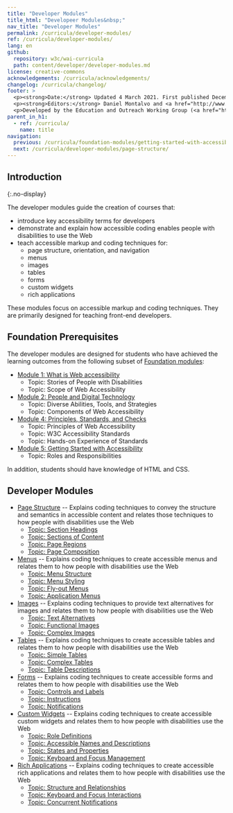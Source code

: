 ```yaml
---
title: "Developer Modules"
title_html: "Developeer Modules&nbsp;"
nav_title: "Developer Modules"
permalink: /curricula/developer-modules/
ref: /curricula/developer-modules/
lang: en
github:
  repository: w3c/wai-curricula
  path: content/developer/developer-modules.md
license: creative-commons
acknowledgements: /curricula/acknowledgements/
changelog: /curricula/changelog/
footer: >
  <p><strong>Date:</strong> Updated 4 March 2021. First published December 2019.</p>
  <p><strong>Editors:</strong> Daniel Montalvo and <a href="http://www.w3.org/People/shadi/">Shadi Abou-Zahra</a>. Contributors: <a href="https://www.w3.org/WAI/EO/EOWG-members">EOWG Participants</a>. ACKNOWLEDGEMENTS lists contributors and credits.</p>
  <p>Developed by the Education and Outreach Working Group (<a href="http://www.w3.org/WAI/EO/">EOWG</a>). Developed with support from the <a href="https://www.w3.org/WAI/about/projects/wai-guide/">WAI-Guide Project</a> funded by the European Commission (EC) under the Horizon 2020 program (Grant Agreement 822245).</p>
parent_in_h1: 
  - ref: /curricula/
    name: title
navigation:
  previous: /curricula/foundation-modules/getting-started-with-accessibility/
  next: /curricula/developer-modules/page-structure/
---
```


## Introduction
{:.no-display}

The developer modules guide the creation of courses that:

* introduce key accessibility terms for developers
* demonstrate and explain how accessible coding enables people with disabilities to use the Web
* teach accessible markup and coding techniques for:
  * page structure, orientation, and navigation
  * menus
  * images
  * tables
  * forms
  * custom widgets
  * rich applications

These modules focus on accessible markup and coding techniques. They are primarily designed for teaching front-end developers.

## Foundation Prerequisites

The developer modules are designed for students who have achieved the learning outcomes from the following subset of [Foundation modules](https://www.w3.org/WAI/curricula/foundation-modules/):

* [Module 1: What is Web accessibility](/curricula/foundation-modules/what-is-web-accessibility/)
  * Topic: Stories of People with Disabilities
  * Topic: Scope of Web Accessibility
* [Module 2: People and Digital Technology](/curricula/foundation-modules/people-and-digital-technology/)
  * Topic: Diverse Abilities, Tools, and Strategies
  * Topic: Components of Web Accessibility
* [Module 4: Principles, Standards, and Checks](/curricula/foundation-modules/principles-standards-and-checks/)
  * Topic: Principles of Web Accessibility
  * Topic: W3C Accessibility Standards
  * Topic: Hands-on Experience of Standards
* [Module 5: Getting Started with Accessibility](/curricula/foundation-modules/getting-started-with-accessibility/)
  * Topic: Roles and Responsibilities

In addition, students should have knowledge of HTML and CSS.

## Developer Modules

-   [Page Structure](/curricula/developer-modules/page-structure/) -- Explains coding techniques to convey the structure and semantics in accessible content and relates those techniques to how people with disabilities use the Web
    -   [Topic: Section Headings](/curricula/developer-modules/page-structure/#topic-section-headings)
    -   [Topic: Sections of Content](/curricula/developer-modules/page-structure/#topic-sections-of-content)
    -   [Topic: Page Regions](/curricula/developer-modules/page-structure/#topic-page-regions)
    -   [Topic: Page Composition](/curricula/developer-modules/page-structure/#topic-page-composition)
-   [Menus](/curricula/developer-modules/menus/) -- Explains coding techniques to create accessible menus and relates them to how people with disabilities use the Web
    -   [Topic: Menu Structure](/curricula/developer-modules/menus/#topic-menu-structure)
    -   [Topic: Menu Styling](/curricula/developer-modules/menus/#topic-menu-styling)
    -   [Topic: Fly-out Menus](/curricula/developer-modules/menus/#topic-fly-out-menus)
    -   [Topic: Application Menus](/curricula/developer-modules/menus/#topic-application-menus)
-   [Images](/curricula/developer-modules/images/) -- Explains coding techniques to provide text alternatives for images and relates them to how people with disabilities use the Web
    -   [Topic: Text Alternatives](/curricula/developer-modules/images/#topic-text-alternatives)
    -   [Topic: Functional Images](/curricula/developer-modules/images/#topic-functional-images)
    -   [Topic: Complex Images](/curricula/developer-modules/images/#topic-complex-images)
-   [Tables](/curricula/developer-modules/tables/) -- Explains coding techniques to create accessible tables and relates them to how people with disabilities use the Web
    -   [Topic: Simple Tables](/curricula/developer-modules/tables/#topic-simple-tables)
    -   [Topic: Complex Tables](/curricula/developer-modules/tables/#topic-complex-tables)
    -   [Topic: Table Descriptions](/curricula/developer-modules/tables/#topic-table-descriptions)
-   [Forms](/curricula/developer-modules/forms/) -- Explains coding techniques to create accessible forms and relates them to how people with disabilities use the Web
    -   [Topic: Controls and Labels](/curricula/developer-modules/forms/#topic-controls-and-labels)
    -   [Topic: Instructions](/curricula/developer-modules/forms/#topic-instructions)
    -   [Topic: Notifications](/curricula/developer-modules/forms/#topic-notifications)
-   [Custom Widgets](/curricula/developer-modules/custom-widgets/) -- Explains coding techniques to create accessible custom widgets and relates them to how people with disabilities use the Web
    -   [Topic: Role Definitions](/curricula/developer-modules/custom-widgets/#topic-role-definitions)
    -   [Topic: Accessible Names and Descriptions](/curricula/developer-modules/custom-widgets/#topic-accessible-names-and-descriptions)
    -   [Topic: States and Properties](/curricula/developer-modules/custom-widgets/#topic-states-and-properties)
    -   [Topic: Keyboard and Focus Management](/curricula/developer-modules/custom-widgets/#topic-keyboard-and-focus-management)
-   [Rich Applications](/curricula/developer-modules/rich-applications/) -- Explains coding techniques to create accessible rich applications and relates them to how people with disabilities use the Web
    -   [Topic: Structure and Relationships](/curricula/developer-modules/rich-applications#topic-structure-and-relationships)
    -   [Topic: Keyboard and Focus Interactions](/curricula/developer-modules/rich-applications#topic-keyboard-and-focus-interactions)
    -   [Topic: Concurrent Notifications](/curricula/developer-modules/rich-applications#topic-concurrent-notifications)
